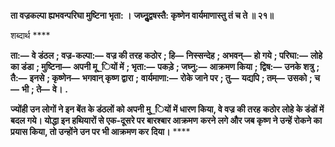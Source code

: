 **ता वज्रकल्पा ह्यभवन्परिघा मुष्टिना भृता: ।** **जघ्नुॢद्वषस्तै: कृष्णेन वार्यमाणास्तु तं च ते ॥ २१॥** 

शब्दार्थ **** 

**ता:—** **वे डंठल** **; वज्र-कल्पा:—** **वज्र की तरह कठोर** **; हि—** **निस्सन्देह** **; अभवन्—** **हो गये** **; परिघा:—** **लोहे का डंडा** **; मुष्टिना—** **अपनी मू_ियों में** **; भृता:—** **पकड़े** **; जघ्नु:—** **आक्रमण किया** **; द्विष:—** **उनके शत्रु** **; तै:—** **इनसे** **; कृष्णेन—** **भगवान् कृष्ण द्वारा** **;** **वार्यमाणा:—** **रोके जाने पर** **; तु—** **यद्यपि** **; तम्—** **उसको** **; च—** **भी** **; ते—** **वे।** **.** 

**ज्योंही उन लोगों ने इन बेंत के डंठलों को अपनी मु_ियों में धारण किया, वे वज्र की तरह** **कठोर लोहे के डंडों में बदल गये। योद्धा इन हथियारों से एक-दूसरे पर बारश्बार आक्रमण** **करने लगे और जब कृष्ण ने उन्हें रोकने का प्रयास किया, तो उन्होंने उन पर भी आक्रमण कर** **दिया।** **** 